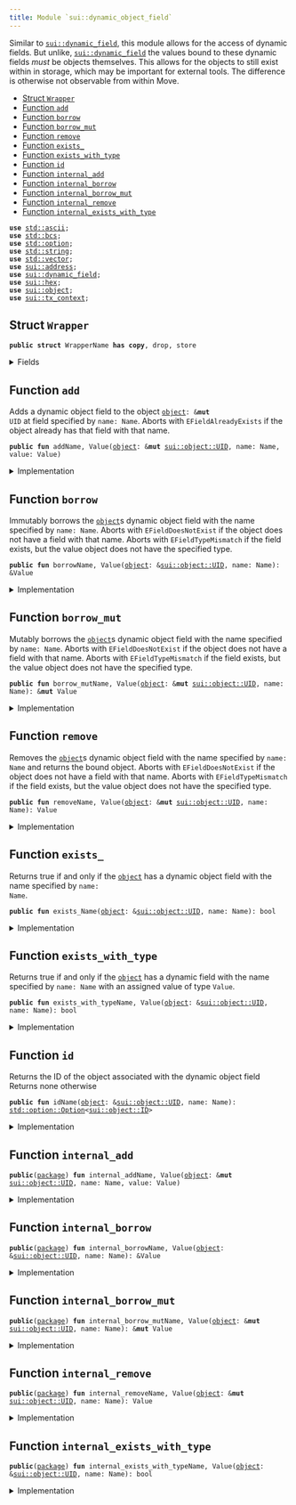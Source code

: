 ```yaml
---
title: Module `sui::dynamic_object_field`
---
```


Similar to <code><a href="../sui/dynamic_field.md#sui_dynamic_field">sui::dynamic_field</a></code>, this module allows for the access of dynamic fields. But
unlike, <code><a href="../sui/dynamic_field.md#sui_dynamic_field">sui::dynamic_field</a></code> the values bound to these dynamic fields _must_ be objects
themselves. This allows for the objects to still exist within in storage, which may be important
for external tools. The difference is otherwise not observable from within Move.


-  [Struct `Wrapper`](#sui_dynamic_object_field_Wrapper)
-  [Function `add`](#sui_dynamic_object_field_add)
-  [Function `borrow`](#sui_dynamic_object_field_borrow)
-  [Function `borrow_mut`](#sui_dynamic_object_field_borrow_mut)
-  [Function `remove`](#sui_dynamic_object_field_remove)
-  [Function `exists_`](#sui_dynamic_object_field_exists_)
-  [Function `exists_with_type`](#sui_dynamic_object_field_exists_with_type)
-  [Function `id`](#sui_dynamic_object_field_id)
-  [Function `internal_add`](#sui_dynamic_object_field_internal_add)
-  [Function `internal_borrow`](#sui_dynamic_object_field_internal_borrow)
-  [Function `internal_borrow_mut`](#sui_dynamic_object_field_internal_borrow_mut)
-  [Function `internal_remove`](#sui_dynamic_object_field_internal_remove)
-  [Function `internal_exists_with_type`](#sui_dynamic_object_field_internal_exists_with_type)


<pre><code><b>use</b> <a href="../../std/ascii.md#std_ascii">std::ascii</a>;
<b>use</b> <a href="../../std/bcs.md#std_bcs">std::bcs</a>;
<b>use</b> <a href="../../std/option.md#std_option">std::option</a>;
<b>use</b> <a href="../../std/string.md#std_string">std::string</a>;
<b>use</b> <a href="../../std/vector.md#std_vector">std::vector</a>;
<b>use</b> <a href="../sui/address.md#sui_address">sui::address</a>;
<b>use</b> <a href="../sui/dynamic_field.md#sui_dynamic_field">sui::dynamic_field</a>;
<b>use</b> <a href="../sui/hex.md#sui_hex">sui::hex</a>;
<b>use</b> <a href="../sui/object.md#sui_object">sui::object</a>;
<b>use</b> <a href="../sui/tx_context.md#sui_tx_context">sui::tx_context</a>;
</code></pre>



<a name="sui_dynamic_object_field_Wrapper"></a>

## Struct `Wrapper`



<pre><code><b>public</b> <b>struct</b> WrapperName <b>has</b> <b>copy</b>, drop, store
</code></pre>



<details>
<summary>Fields</summary>


<dl>
<dt>
<code>name: Name</code>
</dt>
<dd>
</dd>
</dl>


</details>

<a name="sui_dynamic_object_field_add"></a>

## Function `add`

Adds a dynamic object field to the object <code><a href="../sui/object.md#sui_object">object</a>: &<b>mut</b> UID</code> at field specified by <code>name: Name</code>.
Aborts with <code>EFieldAlreadyExists</code> if the object already has that field with that name.


<pre><code><b>public</b> <b>fun</b> addName, Value(<a href="../sui/object.md#sui_object">object</a>: &<b>mut</b> <a href="../sui/object.md#sui_object_UID">sui::object::UID</a>, name: Name, value: Value)
</code></pre>



<details>
<summary>Implementation</summary>


<pre><code><b>public</b> <b>fun</b> <a href="../sui/dynamic_object_field.md#sui_dynamic_object_field_add">add</a>&lt;Name: <b>copy</b> + drop + store, Value: key + store&gt;(
    // we <b>use</b> &<b>mut</b> UID in several spots <b>for</b> access control
    <a href="../sui/object.md#sui_object">object</a>: &<b>mut</b> UID,
    name: Name,
    value: Value,
) {
    <a href="../sui/dynamic_object_field.md#sui_dynamic_object_field_add_impl">add_impl</a>!(<a href="../sui/object.md#sui_object">object</a>, name, value)
}
</code></pre>



</details>

<a name="sui_dynamic_object_field_borrow"></a>

## Function `borrow`

Immutably borrows the <code><a href="../sui/object.md#sui_object">object</a></code>s dynamic object field with the name specified by <code>name: Name</code>.
Aborts with <code>EFieldDoesNotExist</code> if the object does not have a field with that name.
Aborts with <code>EFieldTypeMismatch</code> if the field exists, but the value object does not have the
specified type.


<pre><code><b>public</b> <b>fun</b> borrowName, Value(<a href="../sui/object.md#sui_object">object</a>: &<a href="../sui/object.md#sui_object_UID">sui::object::UID</a>, name: Name): &Value
</code></pre>



<details>
<summary>Implementation</summary>


<pre><code><b>public</b> <b>fun</b> <a href="../sui/borrow.md#sui_borrow">borrow</a>&lt;Name: <b>copy</b> + drop + store, Value: key + store&gt;(<a href="../sui/object.md#sui_object">object</a>: &UID, name: Name): &Value {
    <a href="../sui/dynamic_object_field.md#sui_dynamic_object_field_borrow_impl">borrow_impl</a>!(<a href="../sui/object.md#sui_object">object</a>, name)
}
</code></pre>



</details>

<a name="sui_dynamic_object_field_borrow_mut"></a>

## Function `borrow_mut`

Mutably borrows the <code><a href="../sui/object.md#sui_object">object</a></code>s dynamic object field with the name specified by <code>name: Name</code>.
Aborts with <code>EFieldDoesNotExist</code> if the object does not have a field with that name.
Aborts with <code>EFieldTypeMismatch</code> if the field exists, but the value object does not have the
specified type.


<pre><code><b>public</b> <b>fun</b> borrow_mutName, Value(<a href="../sui/object.md#sui_object">object</a>: &<b>mut</b> <a href="../sui/object.md#sui_object_UID">sui::object::UID</a>, name: Name): &<b>mut</b> Value
</code></pre>



<details>
<summary>Implementation</summary>


<pre><code><b>public</b> <b>fun</b> <a href="../sui/dynamic_object_field.md#sui_dynamic_object_field_borrow_mut">borrow_mut</a>&lt;Name: <b>copy</b> + drop + store, Value: key + store&gt;(
    <a href="../sui/object.md#sui_object">object</a>: &<b>mut</b> UID,
    name: Name,
): &<b>mut</b> Value {
    <a href="../sui/dynamic_object_field.md#sui_dynamic_object_field_borrow_mut_impl">borrow_mut_impl</a>!(<a href="../sui/object.md#sui_object">object</a>, name)
}
</code></pre>



</details>

<a name="sui_dynamic_object_field_remove"></a>

## Function `remove`

Removes the <code><a href="../sui/object.md#sui_object">object</a></code>s dynamic object field with the name specified by <code>name: Name</code> and returns
the bound object.
Aborts with <code>EFieldDoesNotExist</code> if the object does not have a field with that name.
Aborts with <code>EFieldTypeMismatch</code> if the field exists, but the value object does not have the
specified type.


<pre><code><b>public</b> <b>fun</b> removeName, Value(<a href="../sui/object.md#sui_object">object</a>: &<b>mut</b> <a href="../sui/object.md#sui_object_UID">sui::object::UID</a>, name: Name): Value
</code></pre>



<details>
<summary>Implementation</summary>


<pre><code><b>public</b> <b>fun</b> <a href="../sui/dynamic_object_field.md#sui_dynamic_object_field_remove">remove</a>&lt;Name: <b>copy</b> + drop + store, Value: key + store&gt;(
    <a href="../sui/object.md#sui_object">object</a>: &<b>mut</b> UID,
    name: Name,
): Value {
    <a href="../sui/dynamic_object_field.md#sui_dynamic_object_field_remove_impl">remove_impl</a>!(<a href="../sui/object.md#sui_object">object</a>, name)
}
</code></pre>



</details>

<a name="sui_dynamic_object_field_exists_"></a>

## Function `exists_`

Returns true if and only if the <code><a href="../sui/object.md#sui_object">object</a></code> has a dynamic object field with the name specified by
<code>name: Name</code>.


<pre><code><b>public</b> <b>fun</b> exists_Name(<a href="../sui/object.md#sui_object">object</a>: &<a href="../sui/object.md#sui_object_UID">sui::object::UID</a>, name: Name): bool
</code></pre>



<details>
<summary>Implementation</summary>


<pre><code><b>public</b> <b>fun</b> <a href="../sui/dynamic_object_field.md#sui_dynamic_object_field_exists_">exists_</a>&lt;Name: <b>copy</b> + drop + store&gt;(<a href="../sui/object.md#sui_object">object</a>: &UID, name: Name): bool {
    <b>let</b> key = <a href="../sui/dynamic_object_field.md#sui_dynamic_object_field_Wrapper">Wrapper</a> { name };
    field::exists_with_type&lt;<a href="../sui/dynamic_object_field.md#sui_dynamic_object_field_Wrapper">Wrapper</a>&lt;Name&gt;, ID&gt;(<a href="../sui/object.md#sui_object">object</a>, key)
}
</code></pre>



</details>

<a name="sui_dynamic_object_field_exists_with_type"></a>

## Function `exists_with_type`

Returns true if and only if the <code><a href="../sui/object.md#sui_object">object</a></code> has a dynamic field with the name specified by
<code>name: Name</code> with an assigned value of type <code>Value</code>.


<pre><code><b>public</b> <b>fun</b> exists_with_typeName, Value(<a href="../sui/object.md#sui_object">object</a>: &<a href="../sui/object.md#sui_object_UID">sui::object::UID</a>, name: Name): bool
</code></pre>



<details>
<summary>Implementation</summary>


<pre><code><b>public</b> <b>fun</b> <a href="../sui/dynamic_object_field.md#sui_dynamic_object_field_exists_with_type">exists_with_type</a>&lt;Name: <b>copy</b> + drop + store, Value: key + store&gt;(
    <a href="../sui/object.md#sui_object">object</a>: &UID,
    name: Name,
): bool {
    <a href="../sui/dynamic_object_field.md#sui_dynamic_object_field_exists_with_type_impl">exists_with_type_impl</a>!&lt;_, Value&gt;(<a href="../sui/object.md#sui_object">object</a>, name)
}
</code></pre>



</details>

<a name="sui_dynamic_object_field_id"></a>

## Function `id`

Returns the ID of the object associated with the dynamic object field
Returns none otherwise


<pre><code><b>public</b> <b>fun</b> idName(<a href="../sui/object.md#sui_object">object</a>: &<a href="../sui/object.md#sui_object_UID">sui::object::UID</a>, name: Name): <a href="../../std/option.md#std_option_Option">std::option::Option</a>&lt;<a href="../sui/object.md#sui_object_ID">sui::object::ID</a>&gt;
</code></pre>



<details>
<summary>Implementation</summary>


<pre><code><b>public</b> <b>fun</b> <a href="../sui/dynamic_object_field.md#sui_dynamic_object_field_id">id</a>&lt;Name: <b>copy</b> + drop + store&gt;(<a href="../sui/object.md#sui_object">object</a>: &UID, name: Name): Option&lt;ID&gt; {
    <b>let</b> key = <a href="../sui/dynamic_object_field.md#sui_dynamic_object_field_Wrapper">Wrapper</a> { name };
    <b>if</b> (!field::exists_with_type&lt;<a href="../sui/dynamic_object_field.md#sui_dynamic_object_field_Wrapper">Wrapper</a>&lt;Name&gt;, ID&gt;(<a href="../sui/object.md#sui_object">object</a>, key)) <b>return</b> option::none();
    <b>let</b> (_field, value_addr) = field::field_info&lt;<a href="../sui/dynamic_object_field.md#sui_dynamic_object_field_Wrapper">Wrapper</a>&lt;Name&gt;&gt;(<a href="../sui/object.md#sui_object">object</a>, key);
    option::some(value_addr.to_id())
}
</code></pre>



</details>

<a name="sui_dynamic_object_field_internal_add"></a>

## Function `internal_add`



<pre><code><b>public</b>(<a href="../sui/package.md#sui_package">package</a>) <b>fun</b> internal_addName, Value(<a href="../sui/object.md#sui_object">object</a>: &<b>mut</b> <a href="../sui/object.md#sui_object_UID">sui::object::UID</a>, name: Name, value: Value)
</code></pre>



<details>
<summary>Implementation</summary>


<pre><code><b>public</b>(<a href="../sui/package.md#sui_package">package</a>) <b>fun</b> <a href="../sui/dynamic_object_field.md#sui_dynamic_object_field_internal_add">internal_add</a>&lt;Name: <b>copy</b> + drop + store, Value: key&gt;(
    // we <b>use</b> &<b>mut</b> UID in several spots <b>for</b> access control
    <a href="../sui/object.md#sui_object">object</a>: &<b>mut</b> UID,
    name: Name,
    value: Value,
) {
    <a href="../sui/dynamic_object_field.md#sui_dynamic_object_field_add_impl">add_impl</a>!(<a href="../sui/object.md#sui_object">object</a>, name, value)
}
</code></pre>



</details>

<a name="sui_dynamic_object_field_internal_borrow"></a>

## Function `internal_borrow`



<pre><code><b>public</b>(<a href="../sui/package.md#sui_package">package</a>) <b>fun</b> internal_borrowName, Value(<a href="../sui/object.md#sui_object">object</a>: &<a href="../sui/object.md#sui_object_UID">sui::object::UID</a>, name: Name): &Value
</code></pre>



<details>
<summary>Implementation</summary>


<pre><code><b>public</b>(<a href="../sui/package.md#sui_package">package</a>) <b>fun</b> <a href="../sui/dynamic_object_field.md#sui_dynamic_object_field_internal_borrow">internal_borrow</a>&lt;Name: <b>copy</b> + drop + store, Value: key&gt;(
    <a href="../sui/object.md#sui_object">object</a>: &UID,
    name: Name,
): &Value {
    <a href="../sui/dynamic_object_field.md#sui_dynamic_object_field_borrow_impl">borrow_impl</a>!(<a href="../sui/object.md#sui_object">object</a>, name)
}
</code></pre>



</details>

<a name="sui_dynamic_object_field_internal_borrow_mut"></a>

## Function `internal_borrow_mut`



<pre><code><b>public</b>(<a href="../sui/package.md#sui_package">package</a>) <b>fun</b> internal_borrow_mutName, Value(<a href="../sui/object.md#sui_object">object</a>: &<b>mut</b> <a href="../sui/object.md#sui_object_UID">sui::object::UID</a>, name: Name): &<b>mut</b> Value
</code></pre>



<details>
<summary>Implementation</summary>


<pre><code><b>public</b>(<a href="../sui/package.md#sui_package">package</a>) <b>fun</b> <a href="../sui/dynamic_object_field.md#sui_dynamic_object_field_internal_borrow_mut">internal_borrow_mut</a>&lt;Name: <b>copy</b> + drop + store, Value: key&gt;(
    <a href="../sui/object.md#sui_object">object</a>: &<b>mut</b> UID,
    name: Name,
): &<b>mut</b> Value {
    <a href="../sui/dynamic_object_field.md#sui_dynamic_object_field_borrow_mut_impl">borrow_mut_impl</a>!(<a href="../sui/object.md#sui_object">object</a>, name)
}
</code></pre>



</details>

<a name="sui_dynamic_object_field_internal_remove"></a>

## Function `internal_remove`



<pre><code><b>public</b>(<a href="../sui/package.md#sui_package">package</a>) <b>fun</b> internal_removeName, Value(<a href="../sui/object.md#sui_object">object</a>: &<b>mut</b> <a href="../sui/object.md#sui_object_UID">sui::object::UID</a>, name: Name): Value
</code></pre>



<details>
<summary>Implementation</summary>


<pre><code><b>public</b>(<a href="../sui/package.md#sui_package">package</a>) <b>fun</b> <a href="../sui/dynamic_object_field.md#sui_dynamic_object_field_internal_remove">internal_remove</a>&lt;Name: <b>copy</b> + drop + store, Value: key&gt;(
    <a href="../sui/object.md#sui_object">object</a>: &<b>mut</b> UID,
    name: Name,
): Value {
    <a href="../sui/dynamic_object_field.md#sui_dynamic_object_field_remove_impl">remove_impl</a>!(<a href="../sui/object.md#sui_object">object</a>, name)
}
</code></pre>



</details>

<a name="sui_dynamic_object_field_internal_exists_with_type"></a>

## Function `internal_exists_with_type`



<pre><code><b>public</b>(<a href="../sui/package.md#sui_package">package</a>) <b>fun</b> internal_exists_with_typeName, Value(<a href="../sui/object.md#sui_object">object</a>: &<a href="../sui/object.md#sui_object_UID">sui::object::UID</a>, name: Name): bool
</code></pre>



<details>
<summary>Implementation</summary>


<pre><code><b>public</b>(<a href="../sui/package.md#sui_package">package</a>) <b>fun</b> <a href="../sui/dynamic_object_field.md#sui_dynamic_object_field_internal_exists_with_type">internal_exists_with_type</a>&lt;Name: <b>copy</b> + drop + store, Value: key&gt;(
    <a href="../sui/object.md#sui_object">object</a>: &UID,
    name: Name,
): bool {
    <a href="../sui/dynamic_object_field.md#sui_dynamic_object_field_exists_with_type_impl">exists_with_type_impl</a>!&lt;_, Value&gt;(<a href="../sui/object.md#sui_object">object</a>, name)
}
</code></pre>



</details>
